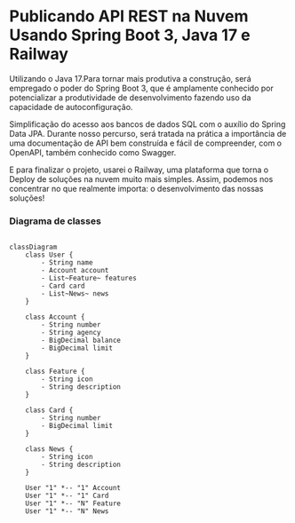# Publicando API REST na Nuvem Usando Spring Boot 3, Java 17 e Railway


<p>Utilizando o Java 17.Para tornar mais produtiva a construção, será empregado o poder do Spring Boot 3, que é amplamente conhecido por potencializar a produtividade
  de desenvolvimento fazendo uso da capacidade de autoconfiguração.</p>
  <p>Simplificação do acesso aos bancos de dados SQL com o auxílio do Spring Data JPA. Durante nosso percurso, será tratada na prática a importância de uma documentação 
    de API bem construída e fácil de compreender, com o OpenAPI, também conhecido como Swagger.</p>
    <p>E para finalizar o projeto, usarei o Railway, uma plataforma que torna o Deploy de soluções na nuvem muito mais simples. Assim, podemos nos concentrar no que realmente importa:
      o desenvolvimento das nossas soluções!

### Diagrama de classes

```mermaid

classDiagram
    class User {
        - String name
        - Account account
        - List~Feature~ features
        - Card card
        - List~News~ news
    }
    
    class Account {
        - String number
        - String agency
        - BigDecimal balance
        - BigDecimal limit
    }
    
    class Feature {
        - String icon
        - String description
    }
    
    class Card {
        - String number
        - BigDecimal limit
    }
    
    class News {
        - String icon
        - String description
    }
    
    User "1" *-- "1" Account
    User "1" *-- "1" Card
    User "1" *-- "N" Feature
    User "1" *-- "N" News
```
